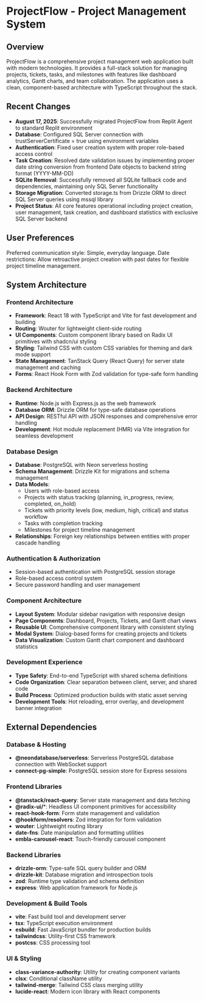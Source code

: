# ProjectFlow - Project Management System

## Overview

ProjectFlow is a comprehensive project management web application built with modern technologies. It provides a full-stack solution for managing projects, tickets, tasks, and milestones with features like dashboard analytics, Gantt charts, and team collaboration. The application uses a clean, component-based architecture with TypeScript throughout the stack.

## Recent Changes

- **August 17, 2025**: Successfully migrated ProjectFlow from Replit Agent to standard Replit environment
- **Database**: Configured SQL Server connection with trustServerCertificate = true using environment variables
- **Authentication**: Fixed user creation system with proper role-based access control
- **Task Creation**: Resolved date validation issues by implementing proper date string conversion from frontend Date objects to backend string format (YYYY-MM-DD)
- **SQLite Removal**: Successfully removed all SQLite fallback code and dependencies, maintaining only SQL Server functionality
- **Storage Migration**: Converted storage.ts from Drizzle ORM to direct SQL Server queries using mssql library
- **Project Status**: All core features operational including project creation, user management, task creation, and dashboard statistics with exclusive SQL Server backend

## User Preferences

Preferred communication style: Simple, everyday language.
Date restrictions: Allow retroactive project creation with past dates for flexible project timeline management.

## System Architecture

### Frontend Architecture
- **Framework**: React 18 with TypeScript and Vite for fast development and building
- **Routing**: Wouter for lightweight client-side routing
- **UI Components**: Custom component library based on Radix UI primitives with shadcn/ui styling
- **Styling**: Tailwind CSS with custom CSS variables for theming and dark mode support
- **State Management**: TanStack Query (React Query) for server state management and caching
- **Forms**: React Hook Form with Zod validation for type-safe form handling

### Backend Architecture
- **Runtime**: Node.js with Express.js as the web framework
- **Database ORM**: Drizzle ORM for type-safe database operations
- **API Design**: RESTful API with JSON responses and comprehensive error handling
- **Development**: Hot module replacement (HMR) via Vite integration for seamless development

### Database Design
- **Database**: PostgreSQL with Neon serverless hosting
- **Schema Management**: Drizzle Kit for migrations and schema management
- **Data Models**: 
  - Users with role-based access
  - Projects with status tracking (planning, in_progress, review, completed, on_hold)
  - Tickets with priority levels (low, medium, high, critical) and status workflow
  - Tasks with completion tracking
  - Milestones for project timeline management
- **Relationships**: Foreign key relationships between entities with proper cascade handling

### Authentication & Authorization
- Session-based authentication with PostgreSQL session storage
- Role-based access control system
- Secure password handling and user management

### Component Architecture
- **Layout System**: Modular sidebar navigation with responsive design
- **Page Components**: Dashboard, Projects, Tickets, and Gantt chart views
- **Reusable UI**: Comprehensive component library with consistent styling
- **Modal System**: Dialog-based forms for creating projects and tickets
- **Data Visualization**: Custom Gantt chart component and dashboard statistics

### Development Experience
- **Type Safety**: End-to-end TypeScript with shared schema definitions
- **Code Organization**: Clear separation between client, server, and shared code
- **Build Process**: Optimized production builds with static asset serving
- **Development Tools**: Hot reloading, error overlay, and development banner integration

## External Dependencies

### Database & Hosting
- **@neondatabase/serverless**: Serverless PostgreSQL database connection with WebSocket support
- **connect-pg-simple**: PostgreSQL session store for Express sessions

### Frontend Libraries
- **@tanstack/react-query**: Server state management and data fetching
- **@radix-ui/***: Headless UI component primitives for accessibility
- **react-hook-form**: Form state management and validation
- **@hookform/resolvers**: Zod integration for form validation
- **wouter**: Lightweight routing library
- **date-fns**: Date manipulation and formatting utilities
- **embla-carousel-react**: Touch-friendly carousel component

### Backend Libraries
- **drizzle-orm**: Type-safe SQL query builder and ORM
- **drizzle-kit**: Database migration and introspection tools
- **zod**: Runtime type validation and schema definition
- **express**: Web application framework for Node.js

### Development & Build Tools
- **vite**: Fast build tool and development server
- **tsx**: TypeScript execution environment
- **esbuild**: Fast JavaScript bundler for production builds
- **tailwindcss**: Utility-first CSS framework
- **postcss**: CSS processing tool

### UI & Styling
- **class-variance-authority**: Utility for creating component variants
- **clsx**: Conditional className utility
- **tailwind-merge**: Tailwind CSS class merging utility
- **lucide-react**: Modern icon library with React components